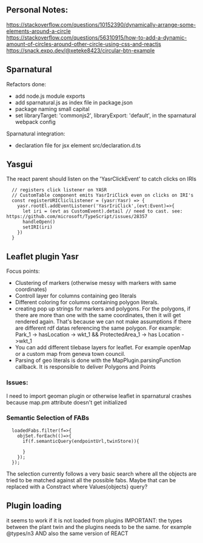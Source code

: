## Personal Notes:
https://stackoverflow.com/questions/10152390/dynamically-arrange-some-elements-around-a-circle
https://stackoverflow.com/questions/56310915/how-to-add-a-dynamic-amount-of-circles-around-other-circle-using-css-and-reactjs
https://snack.expo.dev/@xeteke8423/circular-btn-example


## Sparnatural
Refactors done:
- add node.js module exports
- add sparnatural.js as index file in package.json
- package naming small capital
- set libraryTarget: 'commonjs2',
	libraryExport: 'default',
    in the sparnatural webpack config

Sparnatural integration:
- declaration file for jsx element src/declaration.d.ts

## Yasgui
The react parent should listen on the 'YasrClickEvent' to catch clicks on IRIs
```
  // registers click listener on YASR 
  // CustomTable component emits YasrIriClick even on clicks on IRI's
  const registerURICliclListener = (yasr:Yasr) => {
    yasr.rootEl.addEventListener('YasrIriClick',(evt:Event)=>{
      let iri = (evt as CustomEvent).detail // need to cast. see: https://github.com/microsoft/TypeScript/issues/28357
      handleOpen()
      setIRI(iri)
    })
  }
```


## Leaflet plugin Yasr
Focus points:
- Clustering of markers (otherwise messy with markers with same coordinates)
- Controll layer for columns containing geo literals
- Different coloring for columns containing polygon literals.
- creating pop up strings for markers and polygons. For the polygons, if there are more than one with the same coordinates, then it will get rendered again.
  That's because we can not make assumptions if there are different rdf datas referencing the same polygon. For example:
     Park_1 -> hasLocation -> wkt_1 && ProtectedArea_1 -> has Location ->wkt_1
- You can add different tilebase layers for leaflet. For example openMap or a custom map from geneva town council.
- Parsing of geo literals is done with the MapPlugin.parsingFunction callback. It is responsible to deliver Polygons and Points
### Issues:
  I need to import geoman plugin or otherwise leaflet in sparnatural crashes because map.pm attribute doesn't get initialized

### Semantic Selection of FABs
```
  loadedFabs.filter(f=>{
    objSet.forEach(()=>{
      if(f.semanticQuery(endpointUrl,twinStore)){

      }
    });
  });
```
The selection currently follows a very basic search where all the objects are tried to be matched against all the possible fabs. Maybe that can be replaced with a Constract where Values{objects} query? 

## Plugin loading 
it seems to work if it is not loaded from plugins
IMPORTANT: the types between the plant twin and the plugins needs to be the same. for example @types/n3 AND also the same version of REACT
